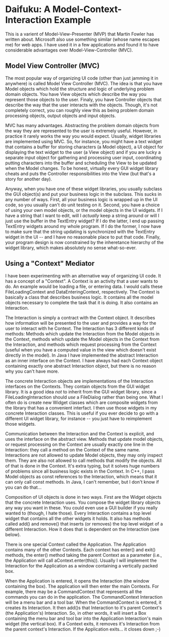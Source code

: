 # Daifuku: A Model-Context-Interaction Example
This is a varient of Model-View-Presenter (MVP) that Martin Fowler has written
about.  Microsoft also use something similar (whose name escapes me) for web
apps.  I have used it in a few applications and found it to have considerable
advantages over Model-View-Controller (MVC).

## Model View Controller (MVC)
The most popular way of organizing UI code (other than just jamming it in
anywhere) is called Model View Controller (MVC). The idea is that you have Model
objects which hold the structure and logic of underlying problem domain
objects.  You have View objects which describe the way you represent those
objects to the user.  Finaly, you have Controller objects that describe the
way that the user interacts with the objects.  Though, it's not completely
correct, you can roughly view this as being problem domain processing objects,
output objects and input objects.

MVC has many advantages.  Abstracting the problem domain objects from
the way they are represented to the user is extremely useful.  However,
in practice it rarely works the way you would expect.  Usually, widget
libraries are implemented using MVC.  So, for instance, you might have
a text widget that contains a buffer for storing characters (a Model
object), a UI object for displaying the text widget to the user (a
View object) and if you are lucky a separate input object for gathering
and processing user input, coordinating putting characters into the
buffer and scheduling the View to be updated when the Model changes.
To be honest, virtually every GUI widget library cheats and puts the
Controller responsibilities into the View (but that's a story for another
day).

Anyway, when you have one of these widget libraries, you usually
subclass the GUI object(s) and put your business logic in the
subclass.  This sucks in any number of ways.  First, all your
business logic is wrapped up in the UI code, so you usually can't
do unit testing on it.  Second, you have a choice of using your own
model objects, or the model objects in the UI widgets.  If I have
a string that I want to edit, will I *actually* keep a string around
or will I just use the buffer in the TextEntry widget? If I do the
latter, I end up passing TextEntry widgets around my whole program.
If I do the former, I now have to make sure that the string updating
is synchronized with the TextEntry widget in the UI -- and I have
no reasonable place to put that code.  Finally, your program design
is now constrained by the inheretance hierarchy of the widget library,
which makes absolutely no sense what-so-ever.

## Using a "Context" Mediator
I have been experimenting with an alternative way of organizing
UI code.  It has a concept of a "Context".  A Context is an activity
that a user wants to do.  An example would be loading a file, or
entering data.  I would calls these FileLoadingContext and 
DataEnteringContext, respectively.  The Context is basically a
class that describes business logic.  It contains all the model
objects necessary to complete the task that it is doing.  It also
contains an Interaction.

The Interaction is simply a contract with the Context object.
It describes how information will be presented to the user and
provides a way for the user to interact with he Context.  The Interaction
has 3 different kinds of methods: Methods which update the Interaction
from the Model objects in the Context, methods which update
the Model objects in the Context from the Interaction, and methods which
request processing from the Context (useful when you have a computed
value in the view which doesn't exist directly in the model).  In
Java I have implemented the abstract Interaction as an inner interface
on the Context.  I have always had each Context object containing
exactly one abstract Interaction object, but there is no reason why
you can't have more.

The concrete Interaction objects are implementations of the
Interaction interfaces on the Contexts.  They contain objects from the
GUI widget library.  It is a good idea *not* to inherit from
the GUI widget library, since a FileLoadingInteraction should *use* a
FileDialog rather than being one.  What I often do is create
new Widget classes which are composite widgets from the library
that has a convenient interfact.  I then use those widgets in
my concrete Interaction classes.  This is useful if you ever decide to
go with a different UI widget library, for instance -- you just
have to reimplement those widgets.

Communication between the Interaction and the Context is explicit, and uses
the interface on the abstract view.  Methods that update model
objects, or request processing on the Context are usually exactly
one line in the Interaction: they call a method on the Context of the same
name.  Interactions are not allowed to update Model objects, they may only
inspect them.  They are also not allowed to call methods that
modify the objects.  All of that is done in the Context.
It's extra typing, but it solves huge numbers of problems since
all business logic exists in the Context.  In C++, I pass Model objects
as const references to the Interaction, which means that it can only
call const methods.  In Java, I can't remember, but I don't know
if you can do that...

Composition of UI objects is done in two ways.  First are the
Widget objects that the concrete Interaction uses.  You compose the
widget library objects any way you want in these.  You could
even use a GUI builder if you really wanted to (though, I hate
those). Every Interaction contains a top level widget that contains
all the other widgets it holds.  It also has methods called
add() and remove() that inserts (or removes) the top level widget
of a different Interaction. How it does that is dependent on the
Interaction (see below).

There is one special Context called the Application.  The Application
contains many of the other Contexts.  Each context has enter()
and exit() methods, the enter() method taking the parent Context
as a parameter (i.e., the Application will call aContext.enter(this)).
Usually I will implement the Interaction for the Application as a window
containing a vertically packed box.

When the Application is entered, it opens the Interaction (the window
containing the box).  The application will then enter the main
Contexts.  For example, there may be a CommandContext that
represents all the commands you can do in the application.  The
CommandContext Interaction will be a menu bar and a tool bar.  When
the CommandContext is entered, it creates its Interaction. It then
add()s that Interaction to it's parent Context's (the Application's)
Interaction.  So, in other words, it will insert a Box containing the menu
bar and tool bar into the Application Interaction's main widget (the
vertical box).  If a Context exits, it removes it's Interaction from
the parent context's Interaction.  If the Application exits... it
closes down ;-)



